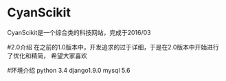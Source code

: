 # CyanScikit
CyanScikit是一个综合类的科技网站，完成于2016/03

#2.0介绍
在之前的1.0版本中，开发追求的过于详细，于是在2.0版本中开始进行了优化和精简， 希望大家喜欢

#环境介绍
python 3.4
django1.9.0
mysql 5.6
